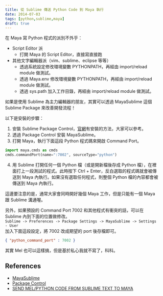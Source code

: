 ```yaml
---
title: 從 Sublime 傳送 Python Code 到 Maya 執行
date: 2014-07-03
tags: [python,sublime,maya]
draft: true
---
```


在 Maya 寫 Python 程式的派別不外乎：

- Script Editor 派
  - 打開 Maya 的 Script Editor，直接寫直接跑
- 其他文字編輯器派（vim、sublime、eclipse 等等）
  - 透過系統設定修改環境變數 PYTHONPATH，再經由 import/reload module 做測試。
  - 透過 Maya.env 修改環境變數 PYTHONPATH，再經由 import/reload module 做測試。
  - 透過 sys.path 加入工作目錄，再經由 import/reload module 做測試。

如果是使用 Sublime 為主力編輯器的朋友，其實可以透過 MayaSublime 這個 Sublime Package 來改善開發流程！

以下是安裝的步驟：

1. 安裝 Sublime Package Control，[官網](https://sublime.wbond.net/installation)有安裝的方法，大家可以參考。
2. 透過 Package Control 安裝 MayaSublime。
3. 打開 Maya，執行下面這段 Python 程式碼來開啟 Command Port。

```python 
import maya.cmds as cmds
cmds.commandPort(name=":7002", sourceType="python")
```

4. 用 Sublime 打開任何一個 Python 檔（或是開新檔後存成 Python 檔），在裡面打上一段測試的程式。此時按下 Ctrl + Enter，反白選取的程式碼就會被傳送到 Maya 內執行。如果沒有選取任何程式，則整個 Python 檔的內容都會被傳送到 Maya 內執行。

這邊要注意的是，通常大家會同時開好幾個 Maya 工作，但是只能有一個 Maya 跟 Sublime 溝通喔。

另外，如果預設的 Command Port 7002 和其他程式有衝突的話，可以在 Sublime 內到下面的位置做修改。  
`Sublime -> Preferences -> Package Settings -> MayaSublime -> Settings - User`  
加入下面這段設定，將 7002 改成期望的 port 後存檔即可。

```json
{ "python_command_port" : 7002 } 
```

其實 Mel 也可以這樣搞，但是基於私心我就不寫了，科科。

## References

- [MayaSublime](https://github.com/justinfx/MayaSublime)
- [Package Control](https://sublime.wbond.net/)
- [SEND MEL/PYTHON CODE FROM SUBLIME TEXT TO MAYA](http://fredrik.averpil.com/post/55507118045)
